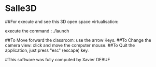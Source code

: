 # Salle3D
##For execute and see this 3D open space virtualisation:

execute the command : ./launch 

##To Move forward the classroom: 
use the arrow Keys.
##To Change the camera view:
click and move the computer mouse.
##To Quit the application, 
just press "esc" (escape) key.

#This software was fully computed by Xavier DEBUF
